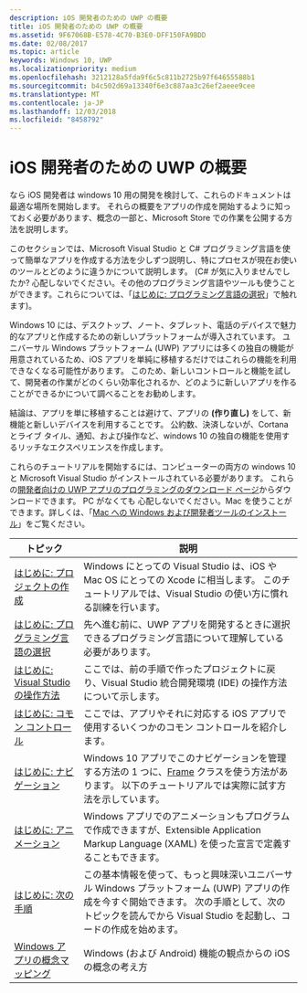 ```yaml
---
description: iOS 開発者のための UWP の概要
title: iOS 開発者のための UWP の概要
ms.assetid: 9F67068B-E578-4C70-B3E0-DFF150FA9BDD
ms.date: 02/08/2017
ms.topic: article
keywords: Windows 10, UWP
ms.localizationpriority: medium
ms.openlocfilehash: 3212128a5fda9f6c5c811b2725b97f64655588b1
ms.sourcegitcommit: b4c502d69a13340f6e3c887aa3c26ef2aeee9cee
ms.translationtype: MT
ms.contentlocale: ja-JP
ms.lasthandoff: 12/03/2018
ms.locfileid: "8458792"
---
```

# <a name="getting-started-with-uwp-for-ios-developers"></a>iOS 開発者のための UWP の概要


なら iOS 開発者は windows 10 用の開発を検討して、これらのドキュメントは最適な場所を開始します。 それらの概要をアプリの作成を開始するように知っておく必要があります、概念の一部と、Microsoft Store での作業を公開する方法を説明します。

このセクションでは、Microsoft Visual Studio と C# プログラミング言語を使って簡単なアプリを作成する方法を少しずつ説明し、特にプロセスが現在お使いのツールとどのように違うかについて説明します。 (C# が気に入りませんでしたか? 心配しないでください。その他のプログラミング言語やツールも使うことができます。これらについては、「[はじめに: プログラミング言語の選択](getting-started-choosing-a-programming-language.md)」で触れます)。

Windows 10 には、デスクトップ、ノート、タブレット、電話のデバイスで魅力的なアプリと作成するための新しいプラットフォームが導入されています。 ユニバーサル Windows プラットフォーム (UWP) アプリには多くの独自の機能が用意されているため、iOS アプリを単純に移植するだけではこれらの機能を利用できなくなる可能性があります。 このため、新しいコントロールと機能を試して、開発者の作業がどのくらい効率化されるか、どのように新しいアプリを作ることができるかについて調べることをお勧めします。

結論は、アプリを単に移植することは避けて、アプリの **(作り直し)** をして、新機能と新しいデバイスを利用することです。 公約数、決済しないが、Cortana とライブ タイル、通知、および操作など、windows 10 の独自の機能を使用するリッチなエクスペリエンスを作成します。

これらのチュートリアルを開始するには、コンピューターの両方の windows 10 と Microsoft Visual Studio がインストールされている必要があります。 これらの[開発者向けの UWP アプリのプログラミングのダウンロード ページ](https://developer.microsoft.com/en-us/windows/downloads)からダウンロードできます。 PC がなくても 心配しないでください。Mac を使うことができます。詳しくは、「[Mac への Windows および開発者ツールのインストール](setting-up-your-mac-with-windows-10.md)」をご覧ください。

| トピック | 説明 |
|-------|-------------|
| [はじめに: プロジェクトの作成](getting-started-creating-a-project.md) | Windows にとっての Visual Studio は、iOS や Mac OS にとっての Xcode に相当します。 このチュートリアルでは、Visual Studio の使い方に慣れる訓練を行います。 |
| [はじめに: プログラミング言語の選択](getting-started-choosing-a-programming-language.md) | 先へ進む前に、UWP アプリを開発するときに選択できるプログラミング言語について理解している必要があります。 |
| [はじめに: Visual Studio の操作方法](getting-started-getting-around-in-visual-studio.md) | ここでは、前の手順で作ったプロジェクトに戻り、Visual Studio 統合開発環境 (IDE) の操作方法について示します。 |
| [はじめに: コモン コントロール](getting-started-common-controls.md) | ここでは、アプリやそれに対応する iOS アプリで使用するいくつかのコモン コントロールを紹介します。 |
| [はじめに: ナビゲーション](getting-started-navigation.md) | Windows 10 アプリでこのナビゲーションを管理する方法の 1 つに、[Frame](https://msdn.microsoft.com/library/windows/apps/br242682) クラスを使う方法があります。 以下のチュートリアルでは実際に試す方法を示しています。 |
| [はじめに: アニメーション](getting-started-animation.md) | Windows アプリでのアニメーションもプログラムで作成できますが、Extensible Application Markup Language (XAML) を使った宣言で定義することもできます。 |
| [はじめに: 次の手順](getting-started-what-next.md) | この基本情報を使って、もっと興味深いユニバーサル Windows プラットフォーム (UWP) アプリの作成を今すぐ開始できます。 次の手順として、次のトピックを読んでから Visual Studio を起動し、コードの作成を始めます。 |
| [Windows アプリの概念マッピング](https://msdn.microsoft.com//windows/uwp/porting/android-ios-uwp-map) | Windows (および Android) 機能の観点からの iOS の概念の考え方 |

 

 

 
